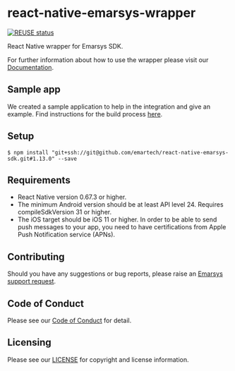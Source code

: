 
# react-native-emarsys-wrapper

[![REUSE status](https://api.reuse.software/badge/github.com/emartech/react-native-emarsys-sdk)](https://api.reuse.software/info/github.com/emartech/react-native-emarsys-sdk)

React Native wrapper for Emarsys SDK.

For further information about how to use the wrapper please visit our [Documentation](https://github.com/emartech/react-native-emarsys-sdk/wiki "Wiki").

## Sample app
We created a sample application to help in the integration and give an example. Find instructions for the build process [here](https://github.com/emartech/react-native-emarsys-sdk/tree/master/sample "Sample app").

## Setup

`$ npm install "git+ssh://git@github.com/emartech/react-native-emarsys-sdk.git#1.13.0" --save`

## Requirements

- React Native version 0.67.3 or higher.
- The minimum Android version should be at least API level 24. Requires compileSdkVersion 31 or higher.
- The iOS target should be iOS 11 or higher. In order to be able to send push messages to your app, you need to have certifications from Apple Push Notification service (APNs).

## Contributing

Should you have any suggestions or bug reports, please raise an [Emarsys support request](https://help.emarsys.com/hc/en-us/articles/360012853058-Support-at-Emarsys-Raising-a-support-request).

## Code of Conduct

Please see our [Code of Conduct](https://github.com/emartech/.github/blob/main/CODE_OF_CONDUCT.md) for detail.

## Licensing

Please see our [LICENSE](https://github.com/emartech/react-native-emarsys-sdk/blob/master/LICENSE) for copyright and license information.
